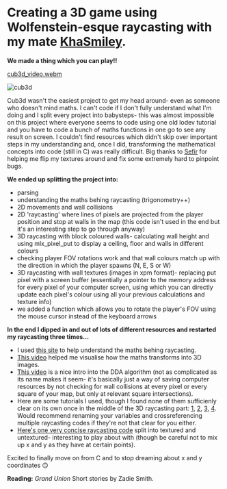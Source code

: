 # Creating a 3D game using Wolfenstein-esque raycasting with my mate [KhaSmiley](https://github.com/KhaSmiley).

**We made a thing which you can play!!**

[cub3d_video.webm](https://github.com/lbarry9/42/assets/127246677/f6491efa-9dad-41ff-8c2e-de6b39e8b856)

![cub3d](https://github.com/lbarry9/42/assets/127246677/f1bb63fe-e391-4c96-89cf-1187c7d78d45)

Cub3d wasn't the easiest project to get my head around- even as someone who doesn't mind maths. I can't code if I don't fully understand what I'm doing and I split every project into babysteps- this was almost impossible on this project where everyone seems to code using one old lodev tutorial and you have to code a bunch of maths functions in one go to see any result on screen. I couldn't find resources which didn't skip over important steps in my understanding and, once I did, transforming the mathematical concepts into code (still in C) was really difficult. Big thanks to [Sefir](https://github.com/SefirOutin) for helping me flip my textures around and fix some extremely hard to pinpoint bugs.

**We ended up splitting the project into:**
- parsing
- understanding the maths behing raycasting (trigonometry++)
- 2D movements and wall collisions
- 2D 'raycasting' where lines of pixels are projected from the player position and stop at walls in the map (this code isn't used in the end but it's an interesting step to go through anyway)
- 3D raycasting with block coloured walls- calculating wall height and using mlx_pixel_put to display a ceiling, floor and walls in different colours
- checking player FOV rotations work and that wall colours match up with the direction in which the player spawns (N, E, S or W)
- 3D raycasting with wall textures (images in xpm format)- replacing put pixel with a screen buffer (essentially a pointer to the memory address for every pixel of your computer screen, using which you can directly update each pixel's colour using all your previous calculations and texture info)
- we added a function which allows you to rotate the player's FOV using the mouse cursor instead of the keyboard arrows

**In the end I dipped in and out of lots of different resources and restarted my raycasting three times...**
- I used [this site](https://demoman.net/?a=trig-for-games) to help understand the maths behing raycasting.
- [This video](https://www.youtube.com/watch?v=U0_ONQQ5ZNM) helped me visualise how the maths transforms into 3D images.
- [This video](https://www.youtube.com/watch?v=NbSee-XM7WA) is a nice intro into the DDA algorithm (not as complicated as its name makes it seem- it's basically just a way of saving computer resources by not checking for wall collisions at every pixel or every square of your map, but only at relevant square intersections).
- Here are some tutorials I used, though I found none of them sufficienly clear on its own once in the middle of the 3D raycasting part: [1](https://lodev.org/cgtutor/raycasting.html), [2](https://guy-grave.developpez.com/tutoriels/jeux/doom-wolfenstein-raycasting/), [3](https://medium.com/@rtailidounia/raycasting-in-cub3d-42-network-project-a-practical-tutorial-using-vectors-68eeb16b3de2), [4](https://medium.com/@afatir.ahmedfatir/cub3d-tutorial-af5dd31d2fcf). Would recommend renaming your variables and crossreferencing multiple raycasting codes if they're not that clear for you either.
- [Here's one very concise raycasting code](https://github.com/l-yohai/cub3d/blob/master/mlx_example/01_untextured_raycast.c) split into textured and untextured- interesting to play about with (though be careful not to mix up x and y as they have at certain points).

Excited to finally move on from C and to stop dreaming about x and y coordinates :upside_down_face:

**Reading:** _Grand Union_ Short stories by Zadie Smith.
